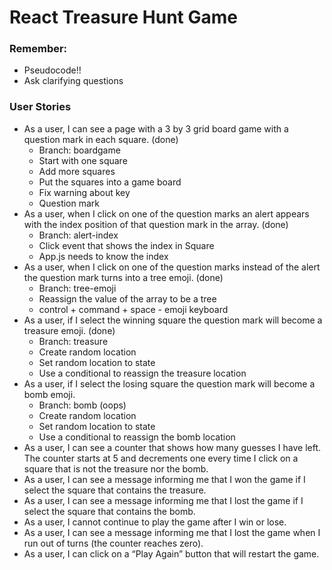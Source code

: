 # React Treasure Hunt Game

### Remember:
- Pseudocode!!
- Ask clarifying questions

### User Stories
- As a user, I can see a page with a 3 by 3 grid board game with a question mark in each square. (done)
  - Branch: boardgame
  - Start with one square
  - Add more squares
  - Put the squares into a game board
  - Fix warning about key
  - Question mark
- As a user, when I click on one of the question marks an alert appears with the index position of that question mark in the array. (done)
  - Branch: alert-index
  - Click event that shows the index in Square
  - App.js needs to know the index
- As a user, when I click on one of the question marks instead of the alert the question mark turns into a tree emoji. (done)
  - Branch: tree-emoji
  - Reassign the value of the array to be a tree
  - control + command + space - emoji keyboard
- As a user, if I select the winning square the question mark will become a treasure emoji. (done)
  - Branch: treasure
  - Create random location
  - Set random location to state
  - Use a conditional to reassign the treasure location
- As a user, if I select the losing square the question mark will become a bomb emoji.
  - Branch: bomb (oops)
  - Create random location
  - Set random location to state
  - Use a conditional to reassign the bomb location
- As a user, I can see a counter that shows how many guesses I have left. The counter starts at 5 and decrements one every time I click on a square that is not the treasure nor the bomb.
- As a user, I can see a message informing me that I won the game if I select the square that contains the treasure.
- As a user, I can see a message informing me that I lost the game if I select the square that contains the bomb.
- As a user, I cannot continue to play the game after I win or lose.
- As a user, I can see a message informing me that I lost the game when I run out of turns (the counter reaches zero).
- As a user, I can click on a “Play Again” button that will restart the game.
